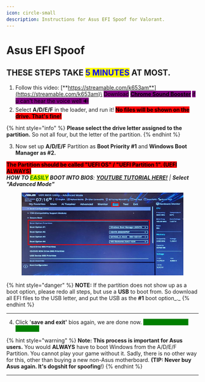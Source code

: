 ```yaml
---
icon: circle-small
description: Instructions for Asus EFI Spoof for Valorant.
---
```


# Asus EFI Spoof

## THESE STEPS TAKE <mark style="color:blue;">5 MINUTES</mark> AT MOST.

1. Follow this video: [**https://streamable.com/k653am**](https://streamable.com/k653am)\
   <mark style="background-color:purple;">Download</mark> [<mark style="background-color:purple;">**Chrome Sound Booster**</mark>](https://chromewebstore.google.com/detail/volume-booster/ejkiikneibegknkgimmihdpcbcedgmpo) <mark style="background-color:purple;">if u can't hear the voice well 🔊</mark>&#x20;
2. Select **A/D/E/F** in the loader, and run it! <mark style="background-color:red;">**No files will be shown on the drive. That's fine!**</mark>

{% hint style="info" %}
**Please select the drive letter assigned to the partition.** So not all four, but the letter of the partition.
{% endhint %}

3. Now set up **A/D/E/F** Partition as **Boot Priority #1** and **Windows Boot Manager as #2.**

<mark style="background-color:red;">**The Partition should be called "UEFI OS" / "UEFI Partition 1". (UEFI ALWAYS)**</mark>\
_**HOW TO **<mark style="color:green;">**EASILY**</mark>** BOOT INTO BIOS**:_ [_**YOUTUBE TUTORIAL HERE!**_](https://youtu.be/mb9X9\_NNxuo?si) _| **Select "Advanced Mode"**_

<figure><img src="../../../.gitbook/assets/Boot order.jpg" alt=""><figcaption></figcaption></figure>

{% hint style="danger" %}
**NOTE:**  If the partition does not show up as a boot option, please redo all steps, but use a **USB** to boot from. So download all EFI files to the USB letter, and put the USB as the **#1** boot option_._
{% endhint %}

***

4. Click '**save and exit'** bios again, we are done now. <mark style="color:green;background-color:green;">**You will Boot EFI-Spoofed.**</mark>

{% hint style="warning" %}
**Note: This process is important for Asus users.** You would **ALWAYS** have to boot Windows from the A/D/E/F Partition. You cannot play your game without it. Sadly, there is no other way for this, other than buying a new non-Asus motherboard. **(TIP: Never buy Asus again. It's dogshit for spoofing**!)
{% endhint %}

***
